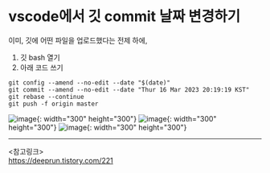 # vscode에서 깃 commit 날짜 변경하기

이미, 깃에 어떤 파일을 업로드했다는 전제 하에, 
1. 깃 bash 열기
2. 아래 코드 쓰기
```
git config --amend --no-edit --date "$(date)"
git commit --amend --no-edit --date "Thur 16 Mar 2023 20:19:19 KST"
git rebase --continue
git push -f origin master
```

![image](https://user-images.githubusercontent.com/90952132/225848392-65467d6a-599f-4b10-9b36-ac6fdd733cba.png){: width="300" height="300"}
![image](https://user-images.githubusercontent.com/90952132/225848452-c499ab60-d7a0-4de5-b28f-e6b77275ceb7.png){: width="300" height="300"}
![image](https://user-images.githubusercontent.com/90952132/225848465-0c0830be-5b05-4ebf-b116-b0425965840f.png){: width="300" height="300"}


---
<참고링크>   
<https://deeprun.tistory.com/221>
